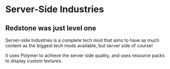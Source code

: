 # Server-Side Industries
## Redstone was just level one

Server-side Industries is a complete tech mod that aims to have as much content as the biggest tech mods available, but server side of course!

It uses Polymer to achieve the server side quality, and uses resource packs to display custom textures.

